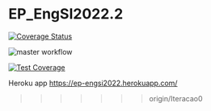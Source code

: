 # EP_EngSI2022.2


[![Coverage Status](https://coveralls.io/repos/github/renan002/EP_EngSI2022.2/badge.svg?branch=master)](https://coveralls.io/github/renan002/EP_EngSI2022.2?branch=master)

![master workflow](https://github.com/renan002/EP_EngSI2022.2/actions/workflows/master.yml/badge.svg)



[![Test Coverage](https://api.codeclimate.com/v1/badges/74d6b5496d287e43e856/test_coverage)](https://codeclimate.com/github/renan002/EP_EngSI2022.2/test_coverage)

Heroku app https://ep-engsi2022.herokuapp.com/
>>>>>>> origin/Iteracao0
